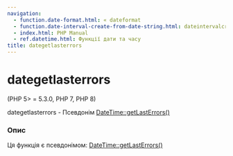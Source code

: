 ```yaml
---
navigation:
  - function.date-format.html: « dateformat
  - function.date-interval-create-from-date-string.html: dateintervalcreatefromdatestring »
  - index.html: PHP Manual
  - ref.datetime.html: Функції дати та часу
title: dategetlasterrors
---
```

# dategetlasterrors

(PHP 5> = 5.3.0, PHP 7, PHP 8)

dategetlasterrors - Псевдонім [DateTime::getLastErrors()](datetime.getlasterrors.md)

### Опис

Ця функція є псевдонімом: [DateTime::getLastErrors()](datetime.getlasterrors.md)
